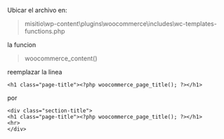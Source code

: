 Ubicar el archivo en: 

>misitio\wp-content\plugins\woocommerce\includes\wc-templates-functions.php

la funcion 

>woocommerce_content() 

reemplazar la linea 

```
<h1 class="page-title"><?php woocommerce_page_title(); ?></h1>
```

por 

```
<div class="section-title">
<h1 class="page-title"><?php woocommerce_page_title(); ?></h1>
<hr>
</div>
```
